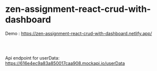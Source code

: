 # zen-assignment-react-crud-with-dashboard

Demo : https://zen-assignment-react-crud-with-dashboard.netlify.app/

<br><br>

Api endpoint for userData: https://616e4ec9a83a850017caa908.mockapi.io/userData
